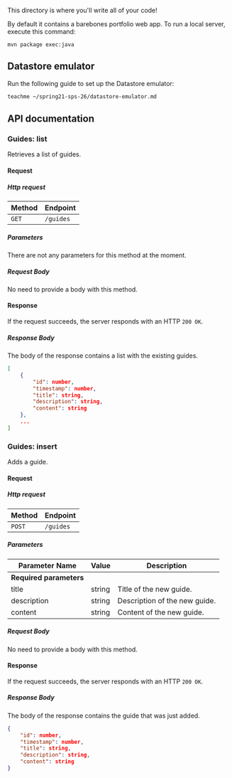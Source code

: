 This directory is where you'll write all of your code!

By default it contains a barebones portfolio web app. To run a local server,
execute this command:

```
mvn package exec:java
```

## Datastore emulator
Run the following guide to set up the Datastore emulator:

```bash
teachme ~/spring21-sps-26/datastore-emulator.md
```

## API documentation

### Guides: list
Retrieves a list of guides.

#### Request

##### Http request

| Method | Endpoint |
| --- | --- |
| `GET` | `/guides` |

##### Parameters
There are not any parameters for this method at the moment.

##### Request Body
No need to provide a body with this method.

#### Response

If the request succeeds, the server responds with an HTTP `200 OK`.

##### Response Body
The body of the response contains a list with the existing guides.
```JSON
[
    {
        "id": number,
        "timestamp": number,
        "title": string,
        "description": string, 
        "content": string
    },
    ...
]
```

### Guides: insert
Adds a guide.

#### Request

##### Http request

| Method | Endpoint |
| --- | --- |
| `POST` | `/guides` |

##### Parameters
| Parameter Name | Value | Description |
| --- | --- | --- |
| **Required parameters** |
| title | string | Title of the new guide. |
| description | string | Description of the new guide. |
| content | string | Content of the new guide. |

##### Request Body
No need to provide a body with this method.

#### Response

If the request succeeds, the server responds with an HTTP `200 OK`.

##### Response Body
The body of the response contains the guide that was just added.
```JSON
{
    "id": number,
    "timestamp": number,
    "title": string,
    "description": string, 
    "content": string
}
```